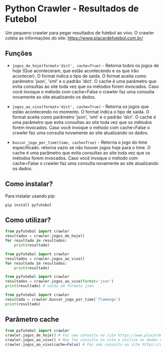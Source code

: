 # Python Crawler - Resultados de Futebol

Um pequeno crawler para pegar resultados de futebol ao vivo.
O crawler coleta as informações do site: https://www.placardefutebol.com.br/

## Funções

* `jogos_de_hoje(format='dict', cache=True)` - Retorna todos os jogos de hoje (Que aconteceram, que estão acontecendo e os que irão acontecer).
O format indica o tipo de saída.
O format aceita como parâmetro 'json', 'xml' e o padrão 'dict'.
O cache é uma parâmetro que evita consultas ao site toda vez que os métodos forem invocados. Caso você invoque o método com cache=False
o crawler faz uma consulta novamente ao site atualizando os dados.

* `jogos_ao_vivo(format='dict', cache=True)` - Retorna os jogos que estão acontecendo no momento.
O format indica o tipo de saída.
O format aceita como parâmetro 'json', 'xml' e o padrão 'dict'.
O cache é uma parâmetro que evita consultas ao site toda vez que os métodos forem invocados. Caso você invoque o método com cache=False
o crawler faz uma consulta novamente ao site atualizando os dados.

* `buscar_jogo_por_time(time, cache=True)` - Retorna o jogo do time especificado.
retorna vazio se não houver jogos hoje para o time.
O cache é uma parâmetro que evita consultas ao site toda vez que os métodos forem invocados. Caso você invoque o método com cache=False
o crawler faz uma consulta novamente ao site atualizando os dados.


## Como instalar?

Para instalar usando pip:

```console
pip install pyfutebol
```

## Como utilizar?

```python
from pyfutebol import crawler
resultados = crawler.jogos_de_hoje()
for resultado in resultados:
	print(resultado)
```

```python
from pyfutebol import crawler
resultados = crawler.jogos_ao_vivo()
for resultado in resultados:
	print(resultado)
```

```python
from pyfutebol import crawler
resultados = crawler.jogos_ao_vivo(format='json')
print(resultado) # saída em formato json
```

```python
from pyfutebol import crawler
resultado = crawler.buscar_jogo_por_time('flamengo')
print(resultado)
```

## Parâmetro cache

```python
from pyfutebol import crawler
crawler.jogos_de_hoje() # Faz uma consulta no site https://www.placardefutebol.com.br/ e pega os resultados.
crawler.jogos_ao_vivo() # Não faz consulta no site e utiliza os dados obtidos quando o método anterior foi executado.
crawler.jogos_ao_vivo(cache=False) # Faz uma consulta no site https://www.placardefutebol.com.br/ e pega os resultados.
